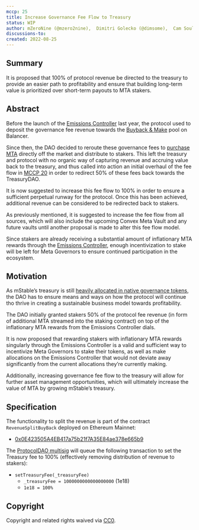 ```yaml
---
mccp: 25
title: Increase Governance Fee Flow to Treasury
status: WIP
author: mZeroNine (@mzero2nine),  Dimitri Golecko (@dimsome),  Cam Soulsby (@camsoulsby)
discussions-to: 
created: 2022-08-25
---
```


## Summary

It is proposed that 100% of protocol revenue be directed to the treasury to provide an easier path to profitability and ensure that building long-term value is prioritized over short-term payouts to MTA stakers.

## Abstract

Before the launch of the [Emissions Controller](https://medium.com/mstable/mstable-launches-emissions-controller-173db81e5a1b) last year, the protocol used to deposit the governance fee revenue towards the [Buyback & Make](https://mips.mstable.org/MIPS/mip-8.html) pool on Balancer. 

Since then, the DAO decided to reroute these governance fees to [purchase MTA](https://dune.xyz/queries/357907) directly off the market and distribute to stakers. This left the treasury and protocol with no organic way of capturing revenue and accruing value back to the treasury, and thus called into action an initial overhaul of the fee flow in [MCCP 20](https://mips.mstable.org/MCCP/mccp-20.html) in order to redirect 50% of these fees back towards the TreasuryDAO. 

It is now suggested to increase this fee flow to 100% in order to ensure a sufficient perpetual runway for the protocol. Once this has been achieved, additional revenue can be considered to be redirected back to stakers.

As previously mentioned, it is suggested to increase the fee flow from all sources, which will also include the upcoming Convex Meta Vault and any future vaults until another proposal is made to alter this fee flow model.

Since stakers are already receiving a substantial amount of inflationary MTA rewards through the [Emissions Controller](https://staking.mstable.org/#/dials), enough incentivization to stake will be left for Meta Governors to ensure continued participation in the ecosystem.

## Motivation

As mStable’s treasury is still [heavily allocated in native governance tokens](https://zapper.fi/account/gnosis.mstabledao.eth), the DAO has to ensure means and ways on how the protocol will continue tho thrive in creating a sustainable business model towards profitability. 

The DAO initially granted stakers 50% of the protocol fee revenue (in form of additional MTA streamed into the staking contract) on top of the inflationary MTA rewards from the Emissions Controller dials.

It is now proposed that rewarding stakers with inflationary MTA rewards singularly through the Emissions Controller is a valid and sufficient way to incentivize Meta Governors to stake their tokens, as well as make allocations on the Emissions Controller that would not deviate away significantly from the current allocations they’re currently making. 

Additionally, increasing governance fee flow to the treasury will allow for further asset management opportunities, which will ultimately increase the value of MTA by growing mStable’s treasury.

## Specification

The functionality to split the revenue is part of the contract `RevenueSplitBuyBack` deployed on Ethereum Mainnet:

- [0x0E423505A4EB417a75b21f7A35E84ae378e665b9](https://etherscan.io/address/0x0E423505A4EB417a75b21f7A35E84ae378e665b9#writeContract)

The [ProtocolDAO multisig](https://gnosis-safe.io/app/eth:0xF6FF1F7FCEB2cE6d26687EaaB5988b445d0b94a2/home) will queue the following transaction to set the Treasury fee to 100% (effectively removing distribution of revenue to stakers):

- `setTreasuryFee(_treasuryFee)`
    - `_treasuryFee = 1000000000000000000` (1e18)
    - `1e18 = 100%`

## Copyright

Copyright and related rights waived via [CC0](https://creativecommons.org/publicdomain/zero/1.0/).